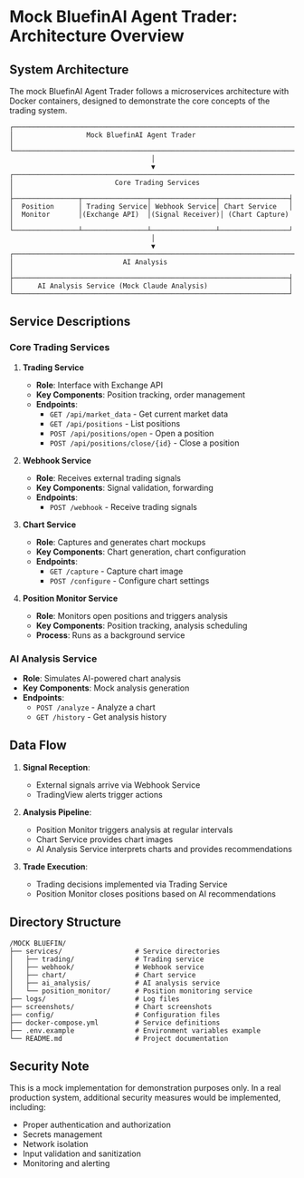# Mock BluefinAI Agent Trader: Architecture Overview

## System Architecture

The mock BluefinAI Agent Trader follows a microservices architecture with Docker containers, designed to demonstrate the core concepts of the trading system.

```
┌─────────────────────────────────────────────────────────────────────┐
│                  Mock BluefinAI Agent Trader                        │
└─────────────────────────────────────────────────────────────────────┘
                                   │
                                   ▼
┌─────────────────────────────────────────────────────────────────────┐
│                         Core Trading Services                       │
├────────────────┬────────────────┬────────────────┬─────────────────┤
│  Position      │ Trading Service│ Webhook Service│ Chart Service   │
│  Monitor       │(Exchange API)  │(Signal Receiver)│ (Chart Capture) │
└────────────────┴────────────────┴────────────────┴─────────────────┘
                                   │
                                   ▼
┌─────────────────────────────────────────────────────────────────────┐
│                           AI Analysis                               │
├────────────────────────────────────────────────────────────────────┤
│      AI Analysis Service (Mock Claude Analysis)                    │
└────────────────────────────────────────────────────────────────────┘
```

## Service Descriptions

### Core Trading Services

1. **Trading Service**
   - **Role**: Interface with Exchange API
   - **Key Components**: Position tracking, order management
   - **Endpoints**: 
     - `GET /api/market_data` - Get current market data
     - `GET /api/positions` - List positions
     - `POST /api/positions/open` - Open a position
     - `POST /api/positions/close/{id}` - Close a position

2. **Webhook Service**
   - **Role**: Receives external trading signals
   - **Key Components**: Signal validation, forwarding
   - **Endpoints**: 
     - `POST /webhook` - Receive trading signals

3. **Chart Service**
   - **Role**: Captures and generates chart mockups
   - **Key Components**: Chart generation, chart configuration
   - **Endpoints**: 
     - `GET /capture` - Capture chart image
     - `POST /configure` - Configure chart settings

4. **Position Monitor Service**
   - **Role**: Monitors open positions and triggers analysis
   - **Key Components**: Position tracking, analysis scheduling
   - **Process**: Runs as a background service

### AI Analysis Service

- **Role**: Simulates AI-powered chart analysis
- **Key Components**: Mock analysis generation
- **Endpoints**: 
  - `POST /analyze` - Analyze a chart
  - `GET /history` - Get analysis history

## Data Flow

1. **Signal Reception**:
   - External signals arrive via Webhook Service
   - TradingView alerts trigger actions

2. **Analysis Pipeline**:
   - Position Monitor triggers analysis at regular intervals
   - Chart Service provides chart images
   - AI Analysis Service interprets charts and provides recommendations

3. **Trade Execution**:
   - Trading decisions implemented via Trading Service
   - Position Monitor closes positions based on AI recommendations

## Directory Structure

```
/MOCK BLUEFIN/
├── services/                  # Service directories
│   ├── trading/               # Trading service
│   ├── webhook/               # Webhook service
│   ├── chart/                 # Chart service
│   ├── ai_analysis/           # AI analysis service
│   └── position_monitor/      # Position monitoring service
├── logs/                      # Log files
├── screenshots/               # Chart screenshots
├── config/                    # Configuration files
├── docker-compose.yml         # Service definitions
├── .env.example               # Environment variables example
└── README.md                  # Project documentation
```

## Security Note

This is a mock implementation for demonstration purposes only. In a real production system, additional security measures would be implemented, including:

- Proper authentication and authorization
- Secrets management
- Network isolation
- Input validation and sanitization
- Monitoring and alerting 